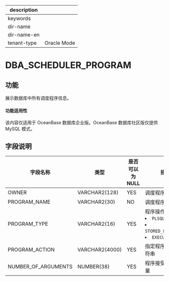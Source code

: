 |description||
|---|---|
|keywords||
|dir-name||
|dir-name-en||
|tenant-type|Oracle Mode|

# DBA_SCHEDULER_PROGRAM

## 功能

展示数据库中所有调度程序信息。

  <main id="notice" >
    <h4>功能适用性</h4>
    <p>该内容仅适用于 OceanBase 数据库企业版。OceanBase 数据库社区版仅提供 MySQL 模式。</p>
  </main>

## 字段说明

|        字段名称         |       类型       | 是否可以为 NULL |                描述                 |
|---------------------|----------------|------------|---------------------------------------------------------------------------------------------------------------------------------------------------------------------------------------------------------|
| OWNER               | VARCHAR2(128)  | YES        | 调度程序的所有者                          |
| PROGRAM_NAME        | VARCHAR2(30)   | NO         | 调度程序名称                            |
| PROGRAM_TYPE        | VARCHAR2(16)   | YES        | 程序操作的类型： <li> `PLSQL_BLOCK`   <li> `STORED_PROCEDURE`   <li> `EXECUTABLE`    |
| PROGRAM_ACTION      | VARCHAR2(4000) | YES        | 指定程序操作的字符串                        |
| NUMBER_OF_ARGUMENTS | NUMBER(38)     | YES        | 程序接受的参数数量                         |
